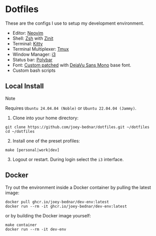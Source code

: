 # Dotfiles

These are the configs I use to setup my development environment.
- Editor: [Neovim](https://github.com/neovim/neovim)
- Shell: [Zsh](https://www.zsh.org) with [Zinit](https://github.com/zdharma-continuum/zinit)
- Terminal: [Kitty](https://github.com/kovidgoyal/kitty)
- Terminal Multiplexer: [Tmux](https://github.com/tmux/tmux)
- Window Manager: [i3](https://github.com/i3/i3)
- Status bar: [Polybar](https://github.com/polybar/polybar)
- Font: [Custom patched](https://github.com/ryanoasis/nerd-fonts#font-patcher) with [DejaVu Sans Mono](https://dejavu-fonts.github.io/) base font. 
- Custom bash scripts

## Local Install

> [!NOTE]
> Requires `Ubuntu 24.04.04 (Noble)` or `Ubuntu 22.04.04 (Jammy)`.

1. Clone into your home directory:
```
git clone https://github.com/joey-bednar/dotfiles.git ~/dotfiles
cd ~/dotfiles
```

2. Install one of the preset profiles:
```
make [personal|work|dev]
```

3. Logout or restart. During login select the `i3` interface.

## Docker

Try out the environment inside a Docker container by pulling the latest image:
```
docker pull ghcr.io/joey-bednar/dev-env:latest
docker run --rm -it ghcr.io/joey-bednar/dev-env:latest
```
or by building the Docker image yourself:
```
make container
docker run --rm -it dev-env
```
